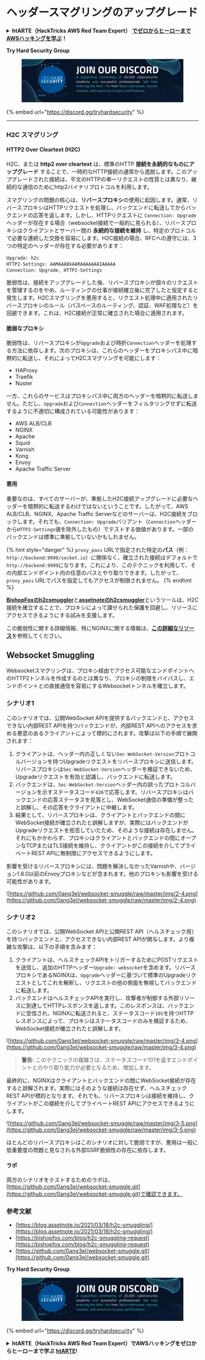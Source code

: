 # ヘッダースマグリングのアップグレード

<details>

<summary><strong>htARTE（HackTricks AWS Red Team Expert）</strong> <a href="https://training.hacktricks.xyz/courses/arte"><strong>でゼロからヒーローまでAWSハッキングを学ぶ</strong></a><strong>！</strong></summary>

HackTricks をサポートする他の方法：

* **HackTricks で企業を宣伝したい** または **HackTricks をPDFでダウンロードしたい** 場合は [**SUBSCRIPTION PLANS**](https://github.com/sponsors/carlospolop) をチェックしてください！
* [**公式PEASS＆HackTricksスワッグ**](https://peass.creator-spring.com)を入手する
* [**The PEASS Family**](https://opensea.io/collection/the-peass-family)、当社の独占的な [**NFTs**](https://opensea.io/collection/the-peass-family) コレクションを発見する
* **💬 [**Discordグループ**](https://discord.gg/hRep4RUj7f) または [**telegramグループ**](https://t.me/peass) に参加するか、**Twitter** 🐦 [**@carlospolopm**](https://twitter.com/hacktricks\_live) をフォローする。
* **HackTricks** と [**HackTricks Cloud**](https://github.com/carlospolop/hacktricks-cloud) の github リポジトリに PR を提出して、あなたのハッキングテクニックを共有する。

</details>

**Try Hard Security Group**

<figure><img src="/.gitbook/assets/telegram-cloud-document-1-5159108904864449420.jpg" alt=""><figcaption></figcaption></figure>

{% embed url="https://discord.gg/tryhardsecurity" %}

***

### H2C スマグリング <a href="#http2-over-cleartext-h2c" id="http2-over-cleartext-h2c"></a>

#### HTTP2 Over Cleartext (H2C) <a href="#http2-over-cleartext-h2c" id="http2-over-cleartext-h2c"></a>

H2C、または **http2 over cleartext** は、標準のHTTP **接続を永続的なものにアップグレード** することで、一時的なHTTP接続の通常から逸脱します。このアップグレードされた接続は、平文のHTTPの単一リクエストの性質とは異なり、継続的な通信のためにhttp2バイナリプロトコルを利用します。

スマグリングの問題の核心は、**リバースプロキシ**の使用に起因します。通常、リバースプロキシはHTTPリクエストを処理し、バックエンドに転送してからバックエンドの応答を返します。しかし、HTTPリクエストに `Connection: Upgrade` ヘッダーが存在する場合（websocket接続で一般的に見られる）、リバースプロキシはクライアントとサーバー間の **永続的な接続を維持** し、特定のプロトコルで必要な連続した交換を容易にします。H2C接続の場合、RFCへの遵守には、3つの特定のヘッダーが存在する必要があります：
```
Upgrade: h2c
HTTP2-Settings: AAMAAABkAARAAAAAAAIAAAAA
Connection: Upgrade, HTTP2-Settings
```
脆弱性は、接続をアップグレードした後、リバースプロキシが個々のリクエストを管理するのをやめ、ルーティングの仕事が接続確立後に完了したと仮定すると発生します。H2Cスマグリングを悪用すると、リクエスト処理中に適用されたリバースプロキシのルール（パスベースのルーティング、認証、WAF処理など）を回避できます。これは、H2C接続が正常に確立された場合に適用されます。

#### 脆弱なプロキシ <a href="#exploitation" id="exploitation"></a>

脆弱性は、リバースプロキシが`Upgrade`および時折`Connection`ヘッダーを処理する方法に依存します。次のプロキシは、これらのヘッダーをプロキシパス中に暗黙的に転送し、それによってH2Cスマグリングを可能にします：

* HAProxy
* Traefik
* Nuster

一方、これらのサービスはプロキシパス中に両方のヘッダーを暗黙的に転送しません。ただし、`Upgrade`および`Connection`ヘッダーをフィルタリングせずに転送するように不適切に構成されている可能性があります：

* AWS ALB/CLB
* NGINX
* Apache
* Squid
* Varnish
* Kong
* Envoy
* Apache Traffic Server

#### 悪用 <a href="#exploitation" id="exploitation"></a>

重要なのは、すべてのサーバーが、準拠したH2C接続アップグレードに必要なヘッダーを暗黙的に転送するわけではないということです。したがって、AWS ALB/CLB、NGINX、Apache Traffic Serverなどのサーバーは、H2C接続をブロックします。それでも、`Connection: Upgrade`バリアント（`Connection`ヘッダーから`HTTP2-Settings`値を除外したもの）でテストする価値があります。一部のバックエンドは標準に準拠していないかもしれません。

{% hint style="danger" %}
`proxy_pass` URLで指定された特定の**パス**（例：`http://backend:9999/socket.io`）に関係なく、確立された接続はデフォルトで`http://backend:9999`になります。これにより、このテクニックを利用して、その内部エンドポイント内の任意のパスとやり取りできます。したがって、`proxy_pass` URLでパスを指定してもアクセスが制限されません。
{% endhint %}

[**BishopFoxのh2csmuggler**](https://github.com/BishopFox/h2csmuggler)と[**assetnoteのh2csmuggler**](https://github.com/assetnote/h2csmuggler)というツールは、H2C接続を確立することで、プロキシによって課せられた保護を回避し、リソースにアクセスできるようにする試みを支援します。

この脆弱性に関する詳細情報、特にNGINXに関する情報は、[**この詳細なリソース**](../network-services-pentesting/pentesting-web/nginx.md#proxy\_set\_header-upgrade-and-connection)を参照してください。

## Websocket Smuggling

Websocketスマグリングは、プロキシ経由でアクセス可能なエンドポイントへのHTTP2トンネルを作成するのとは異なり、プロキシの制限をバイパスし、エンドポイントとの直接通信を容易にするWebsocketトンネルを確立します。

### シナリオ1

このシナリオでは、公開WebSocket APIを提供するバックエンドと、アクセスできない内部REST APIを持つバックエンドが、内部REST APIへのアクセスを求める悪意のあるクライアントによって標的にされます。攻撃は以下の手順で展開されます：

1. クライアントは、ヘッダー内の正しくない`Sec-WebSocket-Version`プロトコルバージョンを持つUpgradeリクエストをリバースプロキシに送信します。リバースプロキシは`Sec-WebSocket-Version`ヘッダーを検証できないため、Upgradeリクエストを有効と認識し、バックエンドに転送します。
2. バックエンドは、`Sec-WebSocket-Version`ヘッダー内の誤ったプロトコルバージョンを示すステータスコード`426`で応答します。リバースプロキシはバックエンドの応答ステータスを見落とし、WebSocket通信の準備が整ったと誤解し、その応答をクライアントに中継します。
3. 結果として、リバースプロキシは、クライアントとバックエンドの間にWebSocket接続が確立されたと誤解しますが、実際にはバックエンドがUpgradeリクエストを拒否していたため、そのような接続は存在しません。それにもかかわらず、プロキシはクライアントとバックエンドの間にオープンなTCPまたはTLS接続を維持し、クライアントがこの接続を介してプライベートREST APIに無制限にアクセスできるようにします。

影響を受けるリバースプロキシには、問題を解決しなかったVarnishや、バージョン1.8.0以前のEnvoyプロキシなどが含まれます。他のプロキシも影響を受ける可能性があります。

![https://github.com/0ang3el/websocket-smuggle/raw/master/img/2-4.png](https://github.com/0ang3el/websocket-smuggle/raw/master/img/2-4.png)

### シナリオ2

このシナリオでは、公開WebSocket APIと公開REST API（ヘルスチェック用）を持つバックエンドと、アクセスできない内部REST APIが関与します。より複雑な攻撃は、以下の手順を含みます：

1. クライアントは、ヘルスチェックAPIをトリガーするためにPOSTリクエストを送信し、追加のHTTPヘッダー`Upgrade: websocket`を含めます。リバースプロキシであるNGINXは、`Upgrade`ヘッダーに基づいて標準のUpgradeリクエストとしてこれを解釈し、リクエストの他の側面を無視してバックエンドに転送します。
2. バックエンドはヘルスチェックAPIを実行し、攻撃者が制御する外部リソースに到達してHTTPレスポンスを返します。このレスポンスは、バックエンドに受信され、NGINXに転送されると、ステータスコード`101`を持つHTTPレスポンスによって、プロキシはステータスコードのみを検証するため、WebSocket接続が確立されたと誤解します。

![https://github.com/0ang3el/websocket-smuggle/raw/master/img/3-4.png](https://github.com/0ang3el/websocket-smuggle/raw/master/img/3-4.png)

> **警告:** このテクニックの複雑さは、ステータスコード101を返すエンドポイントとのやり取り能力が必要となるため、増加します。

最終的に、NGINXはクライアントとバックエンドの間にWebSocket接続が存在すると誤解されます。実際にはそのような接続は存在せず、ヘルスチェックREST APIが標的となります。それでも、リバースプロキシは接続を維持し、クライアントがこの接続を介してプライベートREST APIにアクセスできるようにします。

![https://github.com/0ang3el/websocket-smuggle/raw/master/img/3-5.png](https://github.com/0ang3el/websocket-smuggle/raw/master/img/3-5.png)

ほとんどのリバースプロキシはこのシナリオに対して脆弱ですが、悪用は一般に低重要度の問題と見なされる外部SSRF脆弱性の存在に依存します。

#### ラボ

両方のシナリオをテストするためのラボは、[https://github.com/0ang3el/websocket-smuggle.git](https://github.com/0ang3el/websocket-smuggle.git)で確認できます。

### 参考文献

* [https://blog.assetnote.io/2021/03/18/h2c-smuggling/](https://blog.assetnote.io/2021/03/18/h2c-smuggling/)
* [https://bishopfox.com/blog/h2c-smuggling-request](https://bishopfox.com/blog/h2c-smuggling-request)
* [https://github.com/0ang3el/websocket-smuggle.git](https://github.com/0ang3el/websocket-smuggle.git)


**Try Hard Security Group**

<figure><img src="/.gitbook/assets/telegram-cloud-document-1-5159108904864449420.jpg" alt=""><figcaption></figcaption></figure>

{% embed url="https://discord.gg/tryhardsecurity" %}

<details>

<summary><strong>htARTE（HackTricks AWS Red Team Expert）でAWSハッキングをゼロからヒーローまで学ぶ</strong> <a href="https://training.hacktricks.xyz/courses/arte"><strong>htARTE</strong></a><strong>!</strong></summary>

HackTricksをサポートする他の方法：

* **HackTricksの広告を見たい**または**HackTricksをPDFでダウンロードしたい**場合は、[**SUBSCRIPTION PLANS**](https://github.com/sponsors/carlospolop)をチェックしてください！
* [**公式PEASS＆HackTricksのグッズ**](https://peass.creator-spring.com)を入手する
* 独占的な[**NFTs**](https://opensea.io/collection/the-peass-family)を含む、[**The PEASS Family**](https://opensea.io/collection/the-peass-family)を発見する
* 💬 [**Discordグループ**](https://discord.gg/hRep4RUj7f)または[**telegramグループ**](https://t.me/peass)に**参加**するか、**Twitter** 🐦 [**@carlospolopm**](https://twitter.com/hacktricks\_live)**をフォロー**する。
* **HackTricks**と[**HackTricks Cloud**](https://github.com/carlospolop/hacktricks)のGitHubリポジトリにPRを提出して、あなたのハッキングトリックを共有する。

</details>
